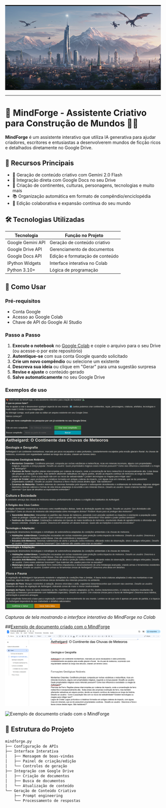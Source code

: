 <div align=center>
    <img src="https://github.com/edsonos/mindforge/blob/main/assets/Capa.png" />
    <hr>
</div>

# 🐉 MindForge - Assistente Criativo para Construção de Mundos 🐦‍🔥

**MindForge** é um assistente interativo que utiliza IA generativa para ajudar criadores, escritores e entusiastas a desenvolverem mundos de ficção ricos e detalhados diretamente no Google Drive.

## 🌟 Recursos Principais

- 🧠 Geração de conteúdo criativo com Gemini 2.0 Flash
- 📂 Integração direta com Google Docs no seu Drive
- 🏰 Criação de continentes, culturas, personagens, tecnologias e muito mais
- 📚 Organização automática em formato de compêndio/enciclopédia
- 🔄 Edição colaborativa e expansão contínua do seu mundo

## 🛠️ Tecnologias Utilizadas

| Tecnologia | Função no Projeto |
|------------|-------------------|
| Google Gemini API | Geração de conteúdo criativo |
| Google Drive API | Gerenciamento de documentos |
| Google Docs API | Edição e formatação de conteúdo |
| IPython Widgets | Interface interativa no Colab |
| Python 3.10+ | Lógica de programação |

## 🚀 Como Usar

### Pré-requisitos
- Conta Google
- Acesso ao Google Colab
- Chave de API do Google AI Studio

### Passo a Passo
1. **Execute o notebook** no [Google Colab](https://colab.research.google.com/drive/10JNBIBgtV2Q6D1R-CM6aIPQ5DW1xsz9w?usp=sharing) e copie o arquivo para o seu Drive (ou acesse-o por este repositório)
2. **Autentique-se** com sua conta Google quando solicitado
3. **Crie um novo compêndio** ou selecione um existente
4. **Descreva sua ideia** ou clique em "Gerar" para uma sugestão surpresa
5. **Revise e ajuste** o conteúdo gerado
6. **Salve automaticamente** no seu Google Drive

### Exemplos de uso


<img src="https://github.com/edsonos/mindforge/blob/main/assets/print1.png" />

<img src="https://github.com/edsonos/mindforge/blob/main/assets/print3.png" />

<img src="https://github.com/edsonos/mindforge/blob/main/assets/print4.png" />

*Capturas de tela mostrando a interface interativa do MindForge no Colab*

##[Exemplo de documento criado com o MindForge](https://docs.google.com/document/d/1-SbdoTOXoeiLAUIJzQZc4w1mH9xwld6176LMk4KfH48/edit?usp=sharing)
<img src="https://github.com/edsonos/mindforge/blob/main/assets/print5.png" />

![Exemplo de documento criado com o MindForge](https://docs.google.com/document/d/1-SbdoTOXoeiLAUIJzQZc4w1mH9xwld6176LMk4KfH48/edit?usp=sharing)
</div>

## 📂 Estrutura do Projeto

```plaintext
mindforge.py
├── Configuração de APIs
├── Interface Interativa
│   ├── Mensagem de boas-vindas
│   ├── Painel de criação/edição
│   └── Controles de geração
├── Integração com Google Drive
│   ├── Criação de documentos
│   ├── Busca de documentos
│   └── Atualização de conteúdo
└── Geração de Conteúdo Criativo
    ├── Prompt engineering
    └── Processamento de respostas
